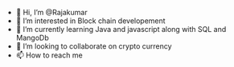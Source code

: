 - 👋 Hi, I’m @Rajakumar
- 👀 I’m interested in Block chain developement
- 🌱 I’m currently learning Java and javascript along with SQL and MangoDb
- 💞️ I’m looking to collaborate on crypto currency
- 📫 How to reach me 

<!---
Rajbhava2408/Rajbhava2408 is a ✨ special ✨ repository because its `README.md` (this file) appears on your GitHub profile.
You can click the Preview link to take a look at your changes.
--->
